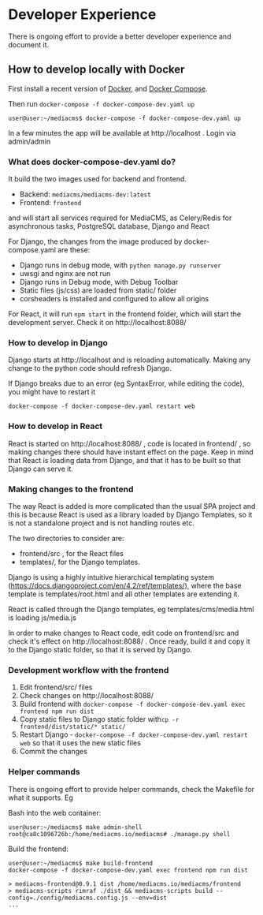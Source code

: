 # Developer Experience
There is ongoing effort to provide a better developer experience and document it.

## How to develop locally with Docker
First install a recent version of [Docker](https://docs.docker.com/get-docker/), and [Docker Compose](https://docs.docker.com/compose/install/).

Then run `docker-compose -f docker-compose-dev.yaml up`

```
user@user:~/mediacms$ docker-compose -f docker-compose-dev.yaml up
```

In a few minutes the app will be available at http://localhost . Login via admin/admin

### What does docker-compose-dev.yaml do?
It build the two images used for backend and frontend.

* Backend: `mediacms/mediacms-dev:latest`
* Frontend: `frontend`

and will start all services required for MediaCMS, as Celery/Redis for asynchronous tasks, PostgreSQL database, Django and React

For Django, the changes from the image produced by docker-compose.yaml are these:

* Django runs in debug mode, with `python manage.py runserver`
* uwsgi and nginx are not run
* Django runs in Debug mode, with Debug Toolbar
* Static files (js/css) are loaded from static/ folder
* corsheaders is installed and configured to allow all origins

For React, it will run `npm start` in the frontend folder, which will start the development server.
Check it on http://localhost:8088/

### How to develop in Django
Django starts at http://localhost and is reloading automatically. Making any change to the python code should refresh Django.

If Django breaks due to an error (eg SyntaxError, while editing the code), you might have to restart it

```
docker-compose -f docker-compose-dev.yaml restart web
```



### How to develop in React
React is started on http://localhost:8088/ , code is located in frontend/ , so making changes there should have instant effect on the page. Keep in mind that React is loading data from Django, and that it has to be built so that Django can serve it.

### Making changes to the frontend

The way React is added is more complicated than the usual SPA project and this is because React is used as a library loaded by Django Templates, so it is not a standalone project and is not handling routes etc.

The two directories to consider are:
* frontend/src , for the React files
* templates/, for the Django templates.

Django is using a highly intuitive hierarchical templating system (https://docs.djangoproject.com/en/4.2/ref/templates/), where the base template is templates/root.html and all other templates are extending it.

React is called through the Django templates, eg templates/cms/media.html is loading js/media.js

In order to make changes to React code, edit code on frontend/src and check it's effect on http://localhost:8088/ . Once ready, build it and copy it to the Django static folder, so that it is served by Django.

### Development workflow with the frontend
1. Edit frontend/src/ files
2. Check changes on http://localhost:8088/
3. Build frontend with `docker-compose -f docker-compose-dev.yaml exec frontend npm run dist`
4. Copy static files to Django static folder with`cp -r frontend/dist/static/* static/`
5. Restart Django - `docker-compose -f docker-compose-dev.yaml restart web` so that it uses the new static files
6. Commit the changes

### Helper commands
There is ongoing effort to provide helper commands, check the Makefile for what it supports. Eg

Bash into the web container:

```
user@user:~/mediacms$ make admin-shell
root@ca8c1096726b:/home/mediacms.io/mediacms# ./manage.py shell
```

Build the frontend:

```
user@user:~/mediacms$ make build-frontend
docker-compose -f docker-compose-dev.yaml exec frontend npm run dist

> mediacms-frontend@0.9.1 dist /home/mediacms.io/mediacms/frontend
> mediacms-scripts rimraf ./dist && mediacms-scripts build --config=./config/mediacms.config.js --env=dist
...
```